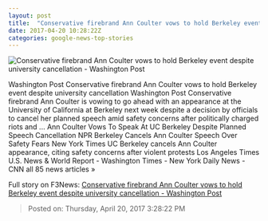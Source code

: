 ```yaml
---
layout: post
title:  "Conservative firebrand Ann Coulter vows to hold Berkeley event despite university cancellation - Washington Post"
date: 2017-04-20 10:28:22Z
categories: google-news-top-stories
---
```


![Conservative firebrand Ann Coulter vows to hold Berkeley event despite university cancellation - Washington Post](https://img.washingtonpost.com/rf/image_1484w/2010-2019/WashingtonPost/2016/09/08/Style/Images/596737750-2420.jpg)

Washington Post Conservative firebrand Ann Coulter vows to hold Berkeley event despite university cancellation Washington Post Conservative firebrand Ann Coulter is vowing to go ahead with an appearance at the University of California at Berkeley next week despite a decision by officials to cancel her planned speech amid safety concerns after politically charged riots and ... Ann Coulter Vows To Speak At UC Berkeley Despite Planned Speech Cancellation NPR Berkeley Cancels Ann Coulter Speech Over Safety Fears New York Times UC Berkeley cancels Ann Coulter appearance, citing safety concerns after violent protests Los Angeles Times U.S. News & World Report - Washington Times - New York Daily News - CNN all 85 news articles »


Full story on F3News: [Conservative firebrand Ann Coulter vows to hold Berkeley event despite university cancellation - Washington Post](http://www.f3nws.com/n/gnGUCE)

> Posted on: Thursday, April 20, 2017 3:28:22 PM

